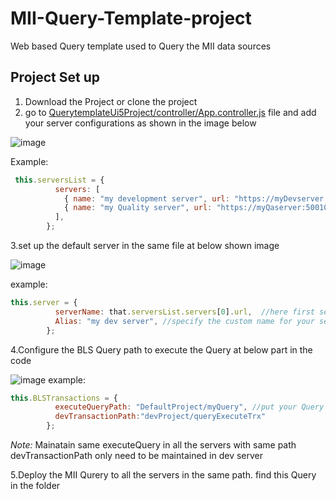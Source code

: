 # MII-Query-Template-project
Web based Query template used to Query the MII data sources

## Project Set up
1. Download the Project or clone the project
2. go to [QuerytemplateUi5Project/controller/App.controller.js](QuerytemplateUi5Project/controller/App.controller.js) file and add your server configurations as shown in the image below

![image](https://user-images.githubusercontent.com/79074273/170458381-64921d03-52bd-4a2f-9402-9bcf14e6ad35.png)

Example:
```js
 this.serversList = {
          servers: [
            { name: "my development server", url: "https://myDevserver:50010" },
            { name: "my Quality server", url: "https://myQaserver:50010" }
          ],
        };

```
3.set up the default server in the same file at below shown image

![image](https://user-images.githubusercontent.com/79074273/170459288-98cb450b-53a5-4149-8392-862af31480e1.png)

example:
```js
this.server = {
          serverName: that.serversList.servers[0].url,  //here first server selected as default server
          Alias: "my dev server", //specify the custom name for your server that will apear in the ui or set it as  that.serversList.servers[0].name
        };
```
4.Configure the BLS Query path to execute the Query at below part in the code

![image](https://user-images.githubusercontent.com/79074273/170461398-ab14c35d-74bb-4543-ae7b-d7b425f5870d.png)
example:
```js
this.BLSTransactions = {
          executeQueryPath: "DefaultProject/myQuery", //put your Query path here
          devTransactionPath:"devProject/queryExecuteTrx"
        };
```
*Note:* Mainatain same executeQuery in all the servers with same path
devTransactionPath only need to be maintained in dev server

5.Deploy the MII Qurery to all the servers in the same path. find this Query in the folder 

